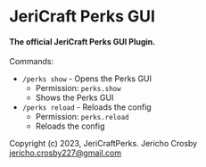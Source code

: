 # JeriCraft Perks GUI

#### The official JeriCraft Perks GUI Plugin.

Commands:

- `/perks show` - Opens the Perks GUI
  - Permission: `perks.show`
  - Shows the Perks GUI
- `/perks reload` - Reloads the config
  - Permission: `perks.reload`
  - Reloads the config

Copyright (c) 2023, JeriCraftPerks. Jericho Crosby <jericho.crosby227@gmail.com>